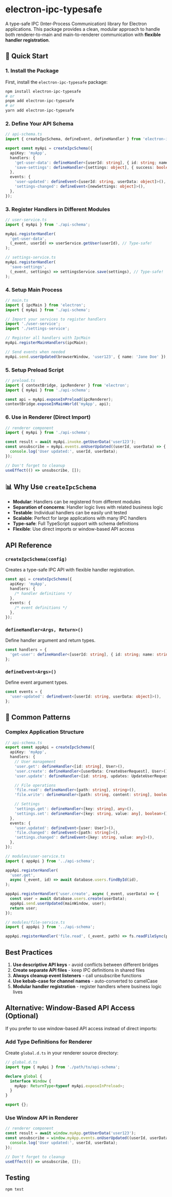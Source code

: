 # electron-ipc-typesafe

A type-safe IPC (Inter-Process Communication) library for Electron applications. This package provides a clean, modular approach to handle both renderer-to-main and main-to-renderer communication with **flexible handler registration**.

## 🚀 Quick Start

### 1. Install the Package

First, install the `electron-ipc-typesafe` package:

```bash
npm install electron-ipc-typesafe
# or
pnpm add electron-ipc-typesafe
# or
yarn add electron-ipc-typesafe
```

### 2. Define Your API Schema

```typescript
// api-schema.ts
import { createIpcSchema, defineEvent, defineHandler } from 'electron-ipc-typesafe';

export const myApi = createIpcSchema({
  apiKey: 'myApp',
  handlers: {
    'get-user-data': defineHandler<[userId: string], { id: string; name: string }>(),
    'save-settings': defineHandler<[settings: object], { success: boolean }>(),
  },
  events: {
    'user-updated': defineEvent<[userId: string, userData: object]>(),
    'settings-changed': defineEvent<[newSettings: object]>(),
  },
});
```

### 3. Register Handlers in Different Modules

```typescript
// user-service.ts
import { myApi } from './api-schema';

myApi.registerHandler(
  'get-user-data',
  (_event, userId) => userService.getUser(userId), // Type-safe!
);

// settings-service.ts
myApi.registerHandler(
  'save-settings',
  (_event, settings) => settingsService.save(settings), // Type-safe!
);
```

### 4. Setup Main Process

```typescript
// main.ts
import { ipcMain } from 'electron';
import { myApi } from './api-schema';

// Import your services to register handlers
import './user-service';
import './settings-service';

// Register all handlers with IpcMain
myApi.registerMainHandlers(ipcMain);

// Send events when needed
myApi.send.userUpdated(browserWindow, 'user123', { name: 'Jane Doe' });
```

### 5. Setup Preload Script

```typescript
// preload.ts
import { contextBridge, ipcRenderer } from 'electron';
import { myApi } from './api-schema';

const api = myApi.exposeInPreload(ipcRenderer);
contextBridge.exposeInMainWorld('myApp', api);
```

### 6. Use in Renderer (Direct Import)

```typescript
// renderer component
import { myApi } from './api-schema';

const result = await myApi.invoke.getUserData('user123');
const unsubscribe = myApi.events.onUserUpdated((userId, userData) => {
  console.log('User updated:', userId, userData);
});

// Don't forget to cleanup
useEffect(() => unsubscribe, []);
```

## 📊 **Why Use `createIpcSchema`**

- **Modular**: Handlers can be registered from different modules
- **Separation of concerns**: Handler logic lives with related business logic
- **Testable**: Individual handlers can be easily unit tested
- **Scalable**: Perfect for large applications with many IPC handlers
- **Type-safe**: Full TypeScript support with schema definitions
- **Flexible**: Use direct imports or window-based API access

## API Reference

### `createIpcSchema(config)`

Creates a type-safe IPC API with flexible handler registration.

```typescript
const api = createIpcSchema({
  apiKey: 'myApp',
  handlers: {
    /* handler definitions */
  },
  events: {
    /* event definitions */
  },
});
```

### `defineHandler<Args, Return>()`

Define handler argument and return types.

```typescript
const handlers = {
  'get-user': defineHandler<[userId: string], { id: string; name: string }>(),
};
```

### `defineEvent<Args>()`

Define event argument types.

```typescript
const events = {
  'user-updated': defineEvent<[userId: string, userData: object]>(),
};
```

## 📝 Common Patterns

### Complex Application Structure

```typescript
// api-schema.ts
export const appApi = createIpcSchema({
  apiKey: 'myApp',
  handlers: {
    // User management
    'user.get': defineHandler<[id: string], User>(),
    'user.create': defineHandler<[userData: CreateUserRequest], User>(),
    'user.update': defineHandler<[id: string, updates: UpdateUserRequest], User>(),

    // File operations
    'file.read': defineHandler<[path: string], string>(),
    'file.write': defineHandler<[path: string, content: string], boolean>(),

    // Settings
    'settings.get': defineHandler<[key: string], any>(),
    'settings.set': defineHandler<[key: string, value: any], boolean>(),
  },
  events: {
    'user.updated': defineEvent<[user: User]>(),
    'file.changed': defineEvent<[path: string]>(),
    'settings.changed': defineEvent<[key: string, value: any]>(),
  },
});
```

```typescript
// modules/user-service.ts
import { appApi } from '../api-schema';

appApi.registerHandler(
  'user.get',
  async (_event, id) => await database.users.findById(id),
);

appApi.registerHandler('user.create', async (_event, userData) => {
  const user = await database.users.create(userData);
  appApi.send.userUpdated(mainWindow, user);
  return user;
});
```

```typescript
// modules/file-service.ts
import { appApi } from '../api-schema';

appApi.registerHandler('file.read', (_event, path) => fs.readFileSync(path, 'utf8'));
```

## Best Practices

1. **Use descriptive API keys** - avoid conflicts between different bridges
2. **Create separate API files** - keep IPC definitions in shared files
3. **Always cleanup event listeners** - call unsubscribe functions
4. **Use kebab-case for channel names** - auto-converted to camelCase
5. **Modular handler registration** - register handlers where business logic lives

## Alternative: Window-Based API Access (Optional)

If you prefer to use window-based API access instead of direct imports:

### Add Type Definitions for Renderer

Create `global.d.ts` in your renderer source directory:

```typescript
// global.d.ts
import type { myApi } from './path/to/api-schema';

declare global {
  interface Window {
    myApp: ReturnType<typeof myApi.exposeInPreload>;
  }
}

export {};
```

### Use Window API in Renderer

```typescript
// renderer component
const result = await window.myApp.getUserData('user123');
const unsubscribe = window.myApp.events.onUserUpdated((userId, userData) => {
  console.log('User updated:', userId, userData);
});

// Don't forget to cleanup
useEffect(() => unsubscribe, []);
```

## Testing

```bash
npm test
```
